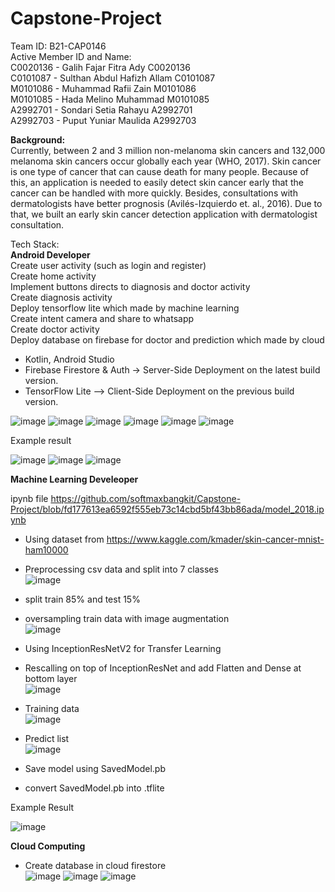# Capstone-Project
Team ID: B21-CAP0146<br />
Active Member ID and Name:<br />
 C0020136 - Galih Fajar Fitra Ady C0020136<br />
 C0101087 - Sulthan Abdul Hafizh Allam C0101087<br />
 M0101086 - Muhammad Rafii Zain M0101086<br />
 M0101085 - Hada Melino Muhammad M0101085 <br />
 A2992701 - Sondari Setia Rahayu A2992701<br />
 A2992703 - Puput Yuniar Maulida A2992703<br />

**Background:**<br />
Currently, between 2 and 3 million non-melanoma skin cancers and 132,000 melanoma skin cancers occur globally each year (WHO, 2017). Skin cancer is one type of cancer that can cause death for many people. Because of this, an application is needed to easily detect skin cancer early that the cancer can be handled with more quickly. Besides, consultations with dermatologists have better prognosis (Avilés-Izquierdo et. al., 2016). Due to that, we built an early skin cancer detection application with dermatologist consultation.

Tech Stack:<br />
**Android Developer**<br /> 
Create user activity (such as login and register)<br /> 
Create home activity <br /> 
Implement buttons directs to diagnosis and doctor activity<br /> 
Create diagnosis activity<br /> 
Deploy tensorflow lite which made by machine learning<br /> 
Create intent camera and share to whatsapp<br /> 
Create doctor activity<br /> 
Deploy database on firebase for doctor and prediction which made by cloud<br /> 

- Kotlin, Android Studio
- Firebase Firestore & Auth -> Server-Side Deployment on the latest build version.
- TensorFlow Lite --> Client-Side Deployment on the previous build version.

![image](https://user-images.githubusercontent.com/56616689/120763740-b8dd7780-c541-11eb-88ae-fb9f439cffe2.png)
![image](https://user-images.githubusercontent.com/56616689/120763777-c266df80-c541-11eb-8edd-c9f7c0a44047.png)
![image](https://user-images.githubusercontent.com/56616689/120763825-cdba0b00-c541-11eb-89b3-d21868f671f7.png)
![image](https://user-images.githubusercontent.com/56616689/120763877-dad6fa00-c541-11eb-9e12-0f29505b93a9.png)
![image](https://user-images.githubusercontent.com/56616689/120763924-e75b5280-c541-11eb-96f2-faba48bbcfb0.png)
![image](https://user-images.githubusercontent.com/56616689/120763637-9ea39980-c541-11eb-82c7-a44566521893.png)

Example result


![image](https://user-images.githubusercontent.com/56616689/120764254-31443880-c542-11eb-8922-c8e02d97cd08.png)
![image](https://user-images.githubusercontent.com/56616689/120764067-0823a800-c542-11eb-8681-32b2f4114ad4.png)
![image](https://user-images.githubusercontent.com/56616689/120764136-15d92d80-c542-11eb-9358-61bb524a4a18.png)

**Machine Learning Develeoper**<br /> 

ipynb file https://github.com/softmaxbangkit/Capstone-Project/blob/fd177613ea6592f555eb73c14cbd5bf43bb86ada/model_2018.ipynb
- Using dataset from https://www.kaggle.com/kmader/skin-cancer-mnist-ham10000 <br /> 
- Preprocessing csv data and split into 7 classes <br /> 
![image](https://github.com/softmaxbangkit/Capstone-Project/blob/eff9f661235f886b7c03e40095cdea12b935e201/Machine%20Learning%20Screenshot/7%20classes.jpg)

- split train 85% and test 15% <br /> 
- oversampling train data with image augmentation <br />
![image](https://github.com/softmaxbangkit/Capstone-Project/blob/eeb05c0bfecc3a418f4d56af4325cc543db84fd6/Machine%20Learning%20Screenshot/Train%20Test%20Split%20Augmentation.jpg)

- Using InceptionResNetV2 for Transfer Learning <br /> 
- Rescalling on top of InceptionResNet and add Flatten and Dense at bottom layer <br /> 
![image](https://github.com/softmaxbangkit/Capstone-Project/blob/eeb05c0bfecc3a418f4d56af4325cc543db84fd6/Machine%20Learning%20Screenshot/Parameter.jpg)

- Training data <br />
![image](https://github.com/softmaxbangkit/Capstone-Project/blob/eeb05c0bfecc3a418f4d56af4325cc543db84fd6/Machine%20Learning%20Screenshot/Graph%20per%20epoch.jpg)

- Predict list <br />
![image](https://github.com/softmaxbangkit/Capstone-Project/blob/eeb05c0bfecc3a418f4d56af4325cc543db84fd6/Machine%20Learning%20Screenshot/Predict%20List.jpg)

- Save  model using SavedModel.pb <br /> 
- convert SavedModel.pb into .tflite <br /> 

Example Result

![image](https://github.com/softmaxbangkit/Capstone-Project/blob/eeb05c0bfecc3a418f4d56af4325cc543db84fd6/Machine%20Learning%20Screenshot/Result%201.jpg)

**Cloud Computing**<br /> 
- Create database in cloud firestore<br /> 
![image](https://github.com/softmaxbangkit/Capstone-Project/blob/main/Cloud%20Computing%20Screenshot/Firestore1.jpg)
![image](https://github.com/softmaxbangkit/Capstone-Project/blob/eeb05c0bfecc3a418f4d56af4325cc543db84fd6/Cloud%20Computing%20Screenshot/Firestore2.jpg)
![image](https://github.com/softmaxbangkit/Capstone-Project/blob/eeb05c0bfecc3a418f4d56af4325cc543db84fd6/Cloud%20Computing%20Screenshot/Firestore3.jpg)
